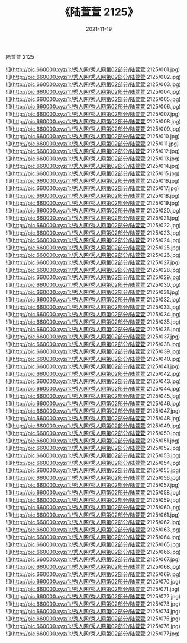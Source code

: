 ﻿---
layout: post
title:  《陆萱萱 2125》
date:   2021-11-19
img: http://pic.660000.xyz/1:/秀人网/秀人网第02部分/陆萱萱 2125/000.jpg
categories: [美女, 清纯, 唯美]
---

陆萱萱 2125

  ![](http://pic.660000.xyz/1:/秀人网/秀人网第02部分/陆萱萱 2125/001.jpg) <br> ![](http://pic.660000.xyz/1:/秀人网/秀人网第02部分/陆萱萱 2125/002.jpg) <br> ![](http://pic.660000.xyz/1:/秀人网/秀人网第02部分/陆萱萱 2125/003.jpg) <br> ![](http://pic.660000.xyz/1:/秀人网/秀人网第02部分/陆萱萱 2125/004.jpg) <br> ![](http://pic.660000.xyz/1:/秀人网/秀人网第02部分/陆萱萱 2125/005.jpg) <br> ![](http://pic.660000.xyz/1:/秀人网/秀人网第02部分/陆萱萱 2125/006.jpg) <br> ![](http://pic.660000.xyz/1:/秀人网/秀人网第02部分/陆萱萱 2125/007.jpg) <br> ![](http://pic.660000.xyz/1:/秀人网/秀人网第02部分/陆萱萱 2125/008.jpg) <br> ![](http://pic.660000.xyz/1:/秀人网/秀人网第02部分/陆萱萱 2125/009.jpg) <br> ![](http://pic.660000.xyz/1:/秀人网/秀人网第02部分/陆萱萱 2125/010.jpg) <br> ![](http://pic.660000.xyz/1:/秀人网/秀人网第02部分/陆萱萱 2125/011.jpg) <br> ![](http://pic.660000.xyz/1:/秀人网/秀人网第02部分/陆萱萱 2125/012.jpg) <br> ![](http://pic.660000.xyz/1:/秀人网/秀人网第02部分/陆萱萱 2125/013.jpg) <br> ![](http://pic.660000.xyz/1:/秀人网/秀人网第02部分/陆萱萱 2125/014.jpg) <br> ![](http://pic.660000.xyz/1:/秀人网/秀人网第02部分/陆萱萱 2125/015.jpg) <br> ![](http://pic.660000.xyz/1:/秀人网/秀人网第02部分/陆萱萱 2125/016.jpg) <br> ![](http://pic.660000.xyz/1:/秀人网/秀人网第02部分/陆萱萱 2125/017.jpg) <br> ![](http://pic.660000.xyz/1:/秀人网/秀人网第02部分/陆萱萱 2125/018.jpg) <br> ![](http://pic.660000.xyz/1:/秀人网/秀人网第02部分/陆萱萱 2125/019.jpg) <br> ![](http://pic.660000.xyz/1:/秀人网/秀人网第02部分/陆萱萱 2125/020.jpg) <br> ![](http://pic.660000.xyz/1:/秀人网/秀人网第02部分/陆萱萱 2125/021.jpg) <br> ![](http://pic.660000.xyz/1:/秀人网/秀人网第02部分/陆萱萱 2125/022.jpg) <br> ![](http://pic.660000.xyz/1:/秀人网/秀人网第02部分/陆萱萱 2125/023.jpg) <br> ![](http://pic.660000.xyz/1:/秀人网/秀人网第02部分/陆萱萱 2125/024.jpg) <br> ![](http://pic.660000.xyz/1:/秀人网/秀人网第02部分/陆萱萱 2125/025.jpg) <br> ![](http://pic.660000.xyz/1:/秀人网/秀人网第02部分/陆萱萱 2125/026.jpg) <br> ![](http://pic.660000.xyz/1:/秀人网/秀人网第02部分/陆萱萱 2125/027.jpg) <br> ![](http://pic.660000.xyz/1:/秀人网/秀人网第02部分/陆萱萱 2125/028.jpg) <br> ![](http://pic.660000.xyz/1:/秀人网/秀人网第02部分/陆萱萱 2125/029.jpg) <br> ![](http://pic.660000.xyz/1:/秀人网/秀人网第02部分/陆萱萱 2125/030.jpg) <br> ![](http://pic.660000.xyz/1:/秀人网/秀人网第02部分/陆萱萱 2125/031.jpg) <br> ![](http://pic.660000.xyz/1:/秀人网/秀人网第02部分/陆萱萱 2125/032.jpg) <br> ![](http://pic.660000.xyz/1:/秀人网/秀人网第02部分/陆萱萱 2125/033.jpg) <br> ![](http://pic.660000.xyz/1:/秀人网/秀人网第02部分/陆萱萱 2125/034.jpg) <br> ![](http://pic.660000.xyz/1:/秀人网/秀人网第02部分/陆萱萱 2125/035.jpg) <br> ![](http://pic.660000.xyz/1:/秀人网/秀人网第02部分/陆萱萱 2125/036.jpg) <br> ![](http://pic.660000.xyz/1:/秀人网/秀人网第02部分/陆萱萱 2125/037.jpg) <br> ![](http://pic.660000.xyz/1:/秀人网/秀人网第02部分/陆萱萱 2125/038.jpg) <br> ![](http://pic.660000.xyz/1:/秀人网/秀人网第02部分/陆萱萱 2125/039.jpg) <br> ![](http://pic.660000.xyz/1:/秀人网/秀人网第02部分/陆萱萱 2125/040.jpg) <br> ![](http://pic.660000.xyz/1:/秀人网/秀人网第02部分/陆萱萱 2125/041.jpg) <br> ![](http://pic.660000.xyz/1:/秀人网/秀人网第02部分/陆萱萱 2125/042.jpg) <br> ![](http://pic.660000.xyz/1:/秀人网/秀人网第02部分/陆萱萱 2125/043.jpg) <br> ![](http://pic.660000.xyz/1:/秀人网/秀人网第02部分/陆萱萱 2125/044.jpg) <br> ![](http://pic.660000.xyz/1:/秀人网/秀人网第02部分/陆萱萱 2125/045.jpg) <br> ![](http://pic.660000.xyz/1:/秀人网/秀人网第02部分/陆萱萱 2125/046.jpg) <br> ![](http://pic.660000.xyz/1:/秀人网/秀人网第02部分/陆萱萱 2125/047.jpg) <br> ![](http://pic.660000.xyz/1:/秀人网/秀人网第02部分/陆萱萱 2125/048.jpg) <br> ![](http://pic.660000.xyz/1:/秀人网/秀人网第02部分/陆萱萱 2125/049.jpg) <br> ![](http://pic.660000.xyz/1:/秀人网/秀人网第02部分/陆萱萱 2125/050.jpg) <br> ![](http://pic.660000.xyz/1:/秀人网/秀人网第02部分/陆萱萱 2125/051.jpg) <br> ![](http://pic.660000.xyz/1:/秀人网/秀人网第02部分/陆萱萱 2125/052.jpg) <br> ![](http://pic.660000.xyz/1:/秀人网/秀人网第02部分/陆萱萱 2125/053.jpg) <br> ![](http://pic.660000.xyz/1:/秀人网/秀人网第02部分/陆萱萱 2125/054.jpg) <br> ![](http://pic.660000.xyz/1:/秀人网/秀人网第02部分/陆萱萱 2125/055.jpg) <br> ![](http://pic.660000.xyz/1:/秀人网/秀人网第02部分/陆萱萱 2125/056.jpg) <br> ![](http://pic.660000.xyz/1:/秀人网/秀人网第02部分/陆萱萱 2125/057.jpg) <br> ![](http://pic.660000.xyz/1:/秀人网/秀人网第02部分/陆萱萱 2125/058.jpg) <br> ![](http://pic.660000.xyz/1:/秀人网/秀人网第02部分/陆萱萱 2125/059.jpg) <br> ![](http://pic.660000.xyz/1:/秀人网/秀人网第02部分/陆萱萱 2125/060.jpg) <br> ![](http://pic.660000.xyz/1:/秀人网/秀人网第02部分/陆萱萱 2125/061.jpg) <br> ![](http://pic.660000.xyz/1:/秀人网/秀人网第02部分/陆萱萱 2125/062.jpg) <br> ![](http://pic.660000.xyz/1:/秀人网/秀人网第02部分/陆萱萱 2125/063.jpg) <br> ![](http://pic.660000.xyz/1:/秀人网/秀人网第02部分/陆萱萱 2125/064.jpg) <br> ![](http://pic.660000.xyz/1:/秀人网/秀人网第02部分/陆萱萱 2125/065.jpg) <br> ![](http://pic.660000.xyz/1:/秀人网/秀人网第02部分/陆萱萱 2125/066.jpg) <br> ![](http://pic.660000.xyz/1:/秀人网/秀人网第02部分/陆萱萱 2125/067.jpg) <br> ![](http://pic.660000.xyz/1:/秀人网/秀人网第02部分/陆萱萱 2125/068.jpg) <br> ![](http://pic.660000.xyz/1:/秀人网/秀人网第02部分/陆萱萱 2125/069.jpg) <br> ![](http://pic.660000.xyz/1:/秀人网/秀人网第02部分/陆萱萱 2125/070.jpg) <br> ![](http://pic.660000.xyz/1:/秀人网/秀人网第02部分/陆萱萱 2125/071.jpg) <br> ![](http://pic.660000.xyz/1:/秀人网/秀人网第02部分/陆萱萱 2125/072.jpg) <br> ![](http://pic.660000.xyz/1:/秀人网/秀人网第02部分/陆萱萱 2125/073.jpg) <br> ![](http://pic.660000.xyz/1:/秀人网/秀人网第02部分/陆萱萱 2125/074.jpg) <br> ![](http://pic.660000.xyz/1:/秀人网/秀人网第02部分/陆萱萱 2125/075.jpg) <br> ![](http://pic.660000.xyz/1:/秀人网/秀人网第02部分/陆萱萱 2125/076.jpg) <br> ![](http://pic.660000.xyz/1:/秀人网/秀人网第02部分/陆萱萱 2125/077.jpg) <br>